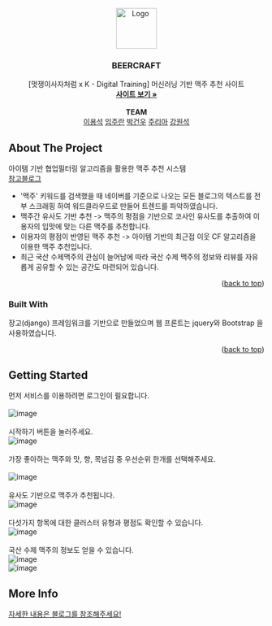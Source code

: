 <div id="top"></div>

<!-- PROJECT LOGO -->
<br />
<div align="center">
    <img src="https://tistory4.daumcdn.net/tistory/4706624/skin/images/beer.png" alt="Logo" width="80" height="80">

  <h3 align="center">BEERCRAFT</h3>

  <p align="center">
    [멋쟁이사자처럼 x K - Digital Training] 머신러닝 기반 맥주 추천 사이트 
    <br />
    <a href="http://13.209.239.133/"><strong>사이트 보기 »</strong></a>
    <br />
    <br />
    <strong>TEAM</strong><br />
            <a href="https://blog.naver.com/flowermisty">이용석</a>
            <a href="https://github.com/ijo0r98">임주란</a>
            <a href="https://cottonwood-moa.tistory.com/">박건우</a>
            <a href="https://github.com/Riah0987">주리아</a>
            <a href="https://github.com/kang1seok">강원석</a>
  </p>
</div>



<!-- ABOUT THE PROJECT -->
## About The Project

아이템 기반 협업필터링 알고리즘을 활용한 맥주 추천 시스템  
[참고블로그](https://western-sky.tistory.com/58)  

* '맥주' 키워드를 검색했을 때 네이버를 기준으로 나오는 모든 블로그의 텍스트를 전부 스크래핑 하여 워드클라우드로 만들어 트렌드를 파악하였습니다.
* 맥주간 유사도 기반 추천 -> 맥주의 평점을 기반으로 코사인 유사도를 추출하여 이용자의 입맛에 맞는 다른 맥주를 추천합니다.
* 이용자의 평점이 반영된 맥주 추천 -> 아이템 기반의 최근접 이웃 CF 알고리즘을 이용한 맥주 추천입니다.
* 최근 국산 수제맥주의 관심이 늘어남에 따라 국산 수제 맥주의 정보와 리뷰를 자유롭게 공유할 수 있는 공간도 마련되어 있습니다.

<p align="right">(<a href="#top">back to top</a>)</p>



### Built With

장고(django) 프레임워크를 기반으로 만들었으며 웹 프론트는 jquery와 Bootstrap 을 사용하였습니다.

<p align="right">(<a href="#top">back to top</a>)</p>



<!-- GETTING STARTED -->
## Getting Started
먼저 서비스를 이용하려면 로그인이 필요합니다.  
<br />
![image](https://user-images.githubusercontent.com/79053495/137683947-cd4a1736-611f-419c-9b19-d1f9a3a89f64.png)  
<br />
시작하기 버튼을 눌러주세요. 
<br />
![image](https://user-images.githubusercontent.com/79053495/137684050-caefa572-78a1-4365-9f41-229e0ab30819.png)  
<br />
가장 좋아하는 맥주와 맛, 향, 목넘김 중 우선순위 한개를 선택해주세요.
<br />  
![image](https://user-images.githubusercontent.com/79053495/137684414-963354e7-e6d1-4ec8-80b2-1ea37962992d.png)  
<br />
유사도 기반으로 맥주가 추천됩니다. 
<br /> 
![image](https://user-images.githubusercontent.com/79053495/137684516-8f3f97d0-0fd0-4008-8f86-ec8cb612ecb4.png)  
<br />
다섯가지 항목에 대한 클러스터 유형과 평점도 확인할 수 있습니다.
<br />
![image](https://user-images.githubusercontent.com/79053495/137684866-bf45c8e6-65b3-4ffd-a099-1696b753393c.png)  
<br />
국산 수제 맥주의 정보도 얻을 수 있습니다. 
<br />
![image](https://user-images.githubusercontent.com/79053495/137685028-e1853d41-bc36-43fc-b78e-168ffc923943.png)  
![image](https://user-images.githubusercontent.com/79053495/137685052-355d54bd-4fdd-42aa-8d6a-02863ea1f93b.png)

## More Info
[자세한 내용은 블로그를 참조해주세요!](https://cottonwood-moa.tistory.com/)
